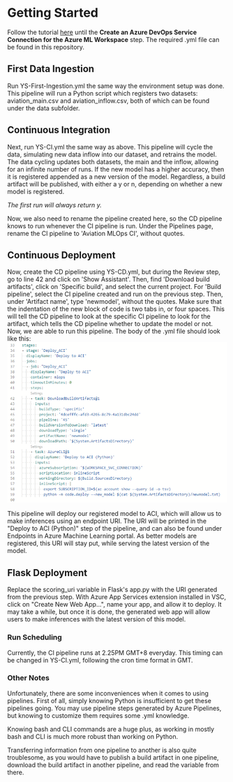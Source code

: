 # Getting Started
Follow the tutorial [here](https://github.com/microsoft/MLOpsPython/blob/master/docs/getting_started.md) until the **Create an Azure DevOps Service Connection for the Azure ML Workspace** step. The required .yml file can be found in this repository.

## First Data Ingestion
Run YS-First-Ingestion.yml the same way the environment setup was done. This pipeline will run a Python script which registers two datasets: aviation_main.csv and aviation_inflow.csv, both of which can be found under the data subfolder. 

## Continuous Integration
Next, run YS-CI.yml the same way as above. This pipeline will cycle the data, simulating new data inflow into our dataset, and retrains the model. The data cycling updates both datasets, the main and the inflow, allowing for an infinite number of runs. If the new model has a higher accuracy, then it is registered appended as a new version of the model. Regardless, a build artifact will be published, with either a y or n, depending on whether a new model is registered. 

*The first run will always return y.*

Now, we also need to rename the pipeline created here, so the CD pipeline knows to run whenever the CI pipeline is run. Under the Pipelines page, rename the CI pipeline to 'Aviation MLOps CI', without quotes.

## Continuous Deployment
Now, create the CD pipeline using YS-CD.yml, but during the Review step, go to line 42 and click on 'Show Assistant'. Then, find 'Download build artifacts', click on 'Specific build', and select the current project. For 'Build pipeline', select the CI pipeline created and run on the previous step. Then, under 'Artifact name', type 'newmodel', without the quotes. Make sure that the indentation of the new block of code is two tabs in, or four spaces. This will tell the CD pipeline to look at the specific CI pipeline to look for the artifact, which tells the CD pipeline whether to update the model or not. Now, we are able to run this pipeline. The body of the .yml file should look like this:
![Instructions](CD_Instructions.png)

This pipeline will deploy our registered model to ACI, which will allow us to make inferences using an endpoint URI. The URI will be printed in the "Deploy to ACI (Python)" step of the pipeline, and can also be found under Endpoints in Azure Machine Learning portal. As better models are registered, this URI will stay put, while serving the latest version of the model. 

## Flask Deployment
Replace the scoring_uri variable in Flask's app.py with the URI generated from the previous step. With Azure App Services extension installed in VSC, click on "Create New Web App...", name your app, and allow it to deploy. It may take a while, but once it is done, the generated web app will allow users to make inferences with the latest version of this model.

### Run Scheduling
Currently, the CI pipeline runs at 2.25PM GMT+8 everyday. This timing can be changed in YS-CI.yml, following the cron time format in GMT.

### Other Notes
Unfortunately, there are some inconveniences when it comes to using pipelines. First of all, simply knowing Python is insufficient to get these pipelines going. You may use pipeline steps generated by Azure Pipelines, but knowing to customize them requires some .yml knowledge. 

Knowing bash and CLI commands are a huge plus, as working in mostly bash and CLI is much more robust than working on Python.

Transferring information from one pipeline to another is also quite troublesome, as you would have to publish a build artifact in one pipeline, download the build artifact in another pipeline, and read the variable from there. 
